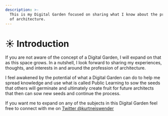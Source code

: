 ```yaml
---
description: >-
  This is my Digital Garden focused on sharing what I know about the profession
  of architecture.
---
```


# ☀ Introduction

If you are not aware of the concept of a Digital Garden, I will expand on that as this space grows. In a nutshell, I look forward to sharing my experiences, thoughts, and interests in and around the profession of architecture.&#x20;

I feel awakened by the potential of what a Digital Garden can do to help me spread knowledge and use what is called Public Learning to sow the seeds that others will germinate and ultimately create fruit for future architects that then can sow new seeds and continue the process.&#x20;

If you want me to expand on any of the subjects in this Digital Garden feel free to connect with me on [Twitter @kurtneiswender ](https://twitter.com/kurtneiswender)
